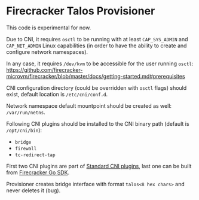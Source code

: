 Firecracker Talos Provisioner
=============================

This code is experimental for now.

Due to CNI, it requires `osctl` to be running  with at least
`CAP_SYS_ADMIN` and `CAP_NET_ADMIN` Linux capabilities
(in order to have the ability to create and configure network namespaces).

In any case, it requires `/dev/kvm` to be accessible for the user
running `osctl`: https://github.com/firecracker-microvm/firecracker/blob/master/docs/getting-started.md#prerequisites

CNI configuration directory (could be overridden with `osctl` flags) should
exist, default location is `/etc/cni/conf.d`.

Network namespace default mountpoint should be created as well: `/var/run/netns`.

Following CNI plugins should be installed to the CNI binary path (default is `/opt/cni/bin`):

* `bridge`
* `firewall`
* `tc-redirect-tap`

First two CNI plugins are part of [Standard CNI plugins](https://github.com/containernetworking/cni),
last one can be built from [Firecracker Go SDK](https://github.com/firecracker-microvm/firecracker-go-sdk/tree/master/cni).

Provisioner creates bridge interface with format `talos<8 hex chars>` and never deletes it (bug).
